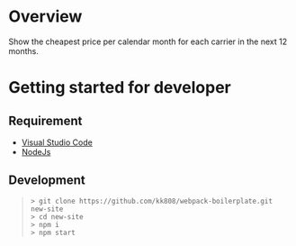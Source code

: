 # Overview
Show the cheapest price per calendar month for each carrier in the next 12 months.

# Getting started for developer
## Requirement
- [Visual Studio Code](https://code.visualstudio.com/)
- [NodeJs](https://nodejs.org/en/)

## Development
>`> git clone https://github.com/kk808/webpack-boilerplate.git new-site`  
>`> cd new-site`  
>`> npm i`  
>`> npm start`  
